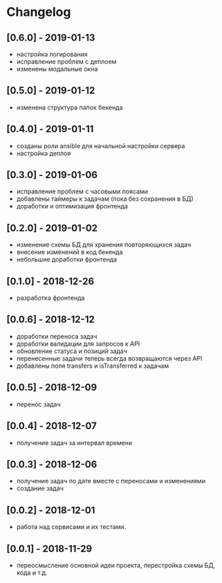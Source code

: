 # Changelog

## [0.6.0] - 2019-01-13

- настройка логирования
- исправление проблем с деплоем
- изменены модальные окна

## [0.5.0] - 2019-01-12

- изменена структура папок бекенда

## [0.4.0] - 2019-01-11

- созданы роли ansible для начальной настройки сервера
- настройка деплоя

## [0.3.0] - 2019-01-06

- исправление проблем с часовыми поясами
- добавлены таймеры к задачам (пока без сохранения в БД)
- доработки и оптимизация фронтенда

## [0.2.0] - 2019-01-02

- изменение схемы БД для хранения повторяющихся задач
- внесение изменений в код бекенда
- небольшие доработки фронтенда

## [0.1.0] - 2018-12-26

- разработка фронтенда

## [0.0.6] - 2018-12-12

- доработки переноса задач
- доработки валидации для запросов к API
- обновление статуса и позиций задач
- перенесенные задачи теперь всегда возвращаются через API
- добавлены поля transfers и isTransferred к задачам

## [0.0.5] - 2018-12-09

- перенос задач

## [0.0.4] - 2018-12-07

- получение задач за интервал времени

## [0.0.3] - 2018-12-06

- получение задач по дате вместе с переносами и изменениями
- создание задач

## [0.0.2] - 2018-12-01

- работа над сервисами и их тестами.

## [0.0.1] - 2018-11-29

- переосмысление основной идеи проекта, перестройка схемы БД, кода и т.д.